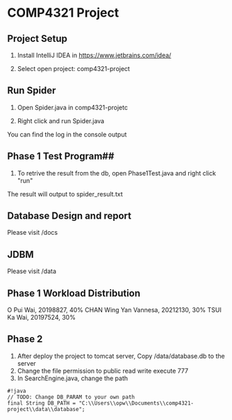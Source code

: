 # COMP4321 Project #

## Project Setup ##

1. Install IntelliJ IDEA in https://www.jetbrains.com/idea/ 

2. Select open project: comp4321-project

## Run Spider ##

1. Open Spider.java in comp4321-projetc

2. Right click and run Spider.java 

You can find the log in the console output

## Phase 1 Test Program##

1. To retrive the result from the db, open Phase1Test.java and right click "run"

The result will output to spider_result.txt 


## Database Design and report ##
Please visit /docs 

## JDBM ##
Please visit /data

## Phase 1 Workload Distribution ##
O Pui Wai, 20198827, 40%
CHAN Wing Yan Vannesa, 20212130, 30%
TSUI Ka Wai, 20197524, 30%

## Phase 2 ##


1. After deploy the project to tomcat server, Copy /data/database.db to the server
2. Change the file permission to public read write execute 777
3. In SearchEngine.java, change the path
```
#!java
// TODO: Change DB_PARAM to your own path
final String DB_PATH = "C:\\Users\\opw\\Documents\\comp4321-project\\data\\database";
```